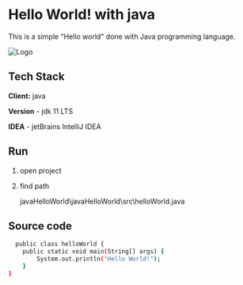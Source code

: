 
# Hello World! with java
This is a simple "Hello world" done with Java programming language.

![Logo](https://static.javatpoint.com/core/images/java-logo1.png)


## Tech Stack

**Client:** java

**Version** - jdk 11 LTS

**IDEA** - jetBrains IntelliJ IDEA
## Run

01. open project
02. find path

    javaHelloWorld\javaHelloWorld\src\helloWorld.java

    
## Source code

```bash
  public class helloWorld {
    public static void main(String[] args) {
        System.out.println("Hello World!");
    }
}

```

